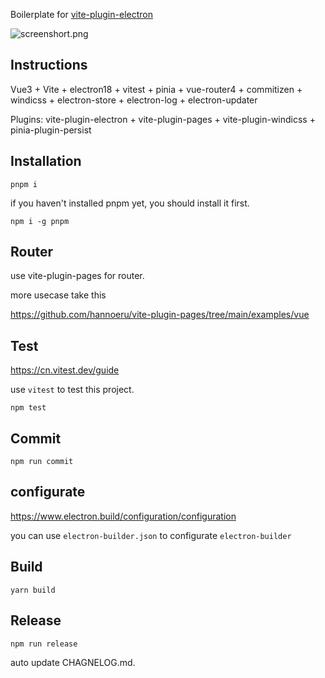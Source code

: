 Boilerplate for [vite-plugin-electron](https://www.npmjs.com/package/vite-plugin-electron)

![screenshort.png](https://github.com/electron-vite/vite-plugin-electron-quick-start/blob/main/public/screenshort.png?raw=true)

## Instructions

Vue3 + Vite + electron18 + vitest + pinia + vue-router4 + commitizen + windicss + electron-store + electron-log + electron-updater

Plugins: vite-plugin-electron + vite-plugin-pages + vite-plugin-windicss + pinia-plugin-persist

## Installation

```shell
pnpm i
```

if you haven't installed pnpm yet, you should install it first.

```shell
npm i -g pnpm
```

##  Router

use vite-plugin-pages for router.

more usecase take this

https://github.com/hannoeru/vite-plugin-pages/tree/main/examples/vue



## Test

https://cn.vitest.dev/guide

use `vitest` to test this project.

```shell
npm test
```

## Commit

```shell
npm run commit
```

## configurate

https://www.electron.build/configuration/configuration

you can use `electron-builder.json` to configurate `electron-builder`

## Build
```shell
yarn build
```

## Release

```shell
npm run release
```

auto update CHAGNELOG.md.